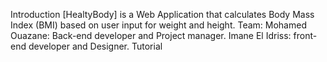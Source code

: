 Introduction
[HealtyBody] is a Web Application that calculates Body Mass Index (BMI) based on user input for weight and height.
Team:
Mohamed Ouazane: Back-end developer and Project manager. 
Imane El Idriss: front-end developer and Designer.
Tutorial